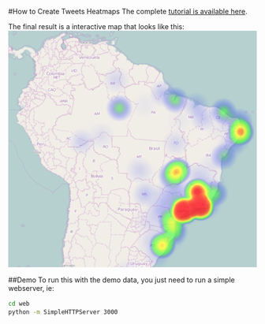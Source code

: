 #How to Create Tweets Heatmaps
The complete [tutorial is available here](http://arjon.es/2015/06/20/how-to-create-tweets-heatmaps/).

The final result is a interactive map that looks like this:
![Brazil Elections Heatmap](brazil-elections-heatmap.png)

##Demo
To run this with the demo data, you just need to run a simple webserver, ie:

```bash
cd web
python -m SimpleHTTPServer 3000
```